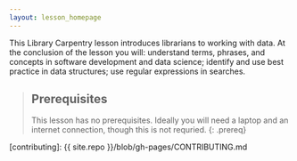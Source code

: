 ```yaml
---
layout: lesson_homepage
---
```

This Library Carpentry lesson introduces librarians to working with data. At the conclusion of the lesson you will: understand terms, phrases, and concepts in software development and data science; identify and use best practice in data structures; use regular expressions in searches.

> ## Prerequisites
>
> This lesson has no prerequisites. Ideally you will need a laptop and an internet connection, though this is not requried.
{: .prereq}

[contributing]: {{ site.repo }}/blob/gh-pages/CONTRIBUTING.md
